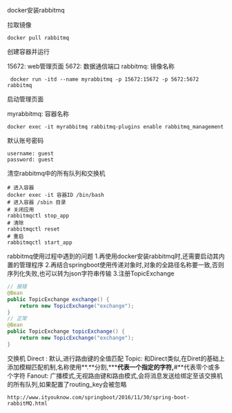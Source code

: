 docker安装rabbitmq

拉取镜像

```
docker pull rabbitmq
```

创建容器并运行

15672: web管理页面		5672: 数据通信端口		rabbitmq: 镜像名称

```
 docker run -itd --name myrabbitmq -p 15672:15672 -p 5672:5672 rabbitmq
```

启动管理页面

myrabbitmq: 容器名称

```
docker exec -it myrabbitmq rabbitmq-plugins enable rabbitmq_management
```

默认账号密码

```
username: guest
password: guest
```

清空rabbitmq中的所有队列和交换机

```shell
# 进入容器
docker exec -it 容器ID /bin/bash
# 进入容器 /sbin 目录
# 关闭应用
rabbitmqctl stop_app
# 清除
rabbitmqctl reset
# 重启
rabbitmqctl start_app
```

rabbitmq使用过程中遇到的问题
1.再使用docker安装rabbitmq时,还需要启动其内置的管理程序
2.再结合springboot使用传递对象时,对象的全路径名称要一致,否则序列化失败,也可以转为json字符串传输
3.注册TopicExchange

```java
// 报错
@Bean
public TopicExchange exchange() {
    return new TopicExchange("exchange");
}
// 正常
@Bean
public TopicExchange topicExchange() {
    return new TopicExchange("exchange");
}
```

交换机
Direct : 默认,进行路由键的全值匹配
Topic: 和Direct类似,在Diret的基础上添加模糊匹配机制,名称使用**.**分割,*****代表一个指定的字符,**#**代表零个或多个字符
Fanout: 广播模式,无视路由键和路由模式,会将消息发送给绑定至该交换机的所有队列,如果配置了routing_key会被忽略

```
http://www.ityouknow.com/springboot/2016/11/30/spring-boot-rabbitMQ.html
```

